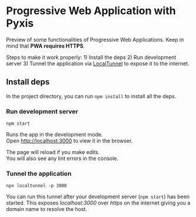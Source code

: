 # Progressive Web Application with Pyxis

Preview of some functionalities of Progressive Web Applications.
Keep in mind that **PWA requires HTTPS**.

Steps to make it work properly: 
    1) Install the deps
    2) Run development server
    3) Tunnel the application via [LocalTunnel](https://github.com/localtunnel/localtunnel) to expose it to the internet.


## Install deps

In the project directory, you can run `npm install` to install all the deps.


### Run development server 

`npm start`

Runs the app in the development mode.\
Open [http://localhost:3000](http://localhost:3000) to view it in the browser.

The page will reload if you make edits.\
You will also see any lint errors in the console.

### Tunnel the application

`npx localtunnel -p 3000`

You can run this tunnel after your development server (`npm start`) has been started. 
This exposes _localhost:3000_ over _https_ on the internet giving you a domain name to resolve the host. 
